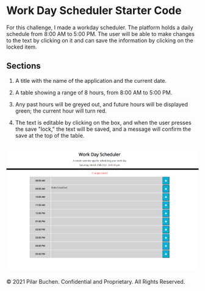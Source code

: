 # Work Day Scheduler Starter Code

For this challenge, I made a workday scheduler. The platform holds a daily schedule from 8:00 AM to 5:00 PM. The user will be able to make changes to the text by clicking on it and can save the information by clicking on the locked item. 

## Sections

1. A title with the name of the application and the current date. 

2. A table showing a range of 8 hours, from 8:00 AM to 5:00 PM. 

3. Any past hours will be greyed out, and future hours will be displayed green; the current hour will turn red. 

4. The text is editable by clicking on the box, and when the user presses the save "lock," the text will be saved, and a message will confirm the save at the top of the table. 

![alt text](develop\readmeimg.png)
---
© 2021 Pilar Buchen. Confidential and Proprietary. All Rights Reserved.